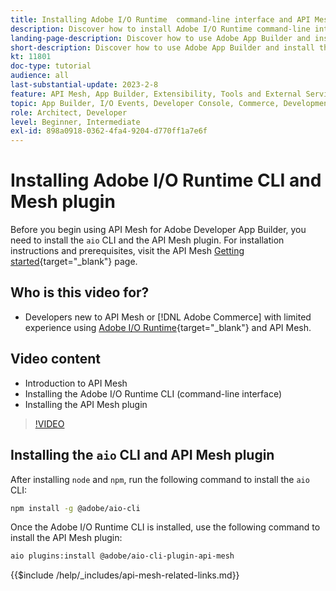 ```yaml
---
title: Installing Adobe I/O Runtime  command-line interface and API Mesh plugin
description: Discover how to install Adobe I/O Runtime command-line interface and the API Mesh plugin
landing-page-description: Discover how to use Adobe App Builder and install the Adobe I/O Runtime with API Mesh plugin.
short-description: Discover how to use Adobe App Builder and install the Adobe I/O Runtime with API Mesh plugin.
kt: 11801
doc-type: tutorial
audience: all
last-substantial-update: 2023-2-8
feature: API Mesh, App Builder, Extensibility, Tools and External Services, Backend Development
topic: App Builder, I/O Events, Developer Console, Commerce, Development, Integrations
role: Architect, Developer
level: Beginner, Intermediate
exl-id: 898a0918-0362-4fa4-9204-d770ff1a7e6f
---
```

# Installing Adobe I/O Runtime CLI and Mesh plugin

Before you begin using API Mesh for Adobe Developer App Builder, you need to install the `aio` CLI and the API Mesh plugin.
For installation instructions and prerequisites, visit the API Mesh [Getting started](https://developer.adobe.com/graphql-mesh-gateway/gateway/getting-started/){target="_blank"} page.

## Who is this video for?

* Developers new to API Mesh or [!DNL Adobe Commerce] with limited experience using [Adobe I/O Runtime](https://developer.adobe.com/runtime/docs/guides/overview/){target="_blank"} and API Mesh.

## Video content

* Introduction to API Mesh
* Installing the Adobe I/O Runtime CLI (command-line interface)
* Installing the API Mesh plugin

>[!VIDEO](https://video.tv.adobe.com/v/3414122?quality=12&learn=on)

## Installing the `aio` CLI and API Mesh plugin

After installing `node` and `npm`, run the following command to install the `aio` CLI:

```bash
npm install -g @adobe/aio-cli
```

Once the Adobe I/O Runtime CLI is installed, use the following command to install the API Mesh plugin:

```bash
aio plugins:install @adobe/aio-cli-plugin-api-mesh
```

{{$include /help/_includes/api-mesh-related-links.md}}
